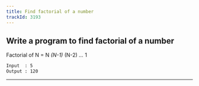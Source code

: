 ```yaml
---
title: Find factorial of a number
trackId: 3193
---
```


## Write a program to find factorial of a number

Factorial of N = N *(N-1)* (N-2) *...* 1

```txt
Input  : 5
Output : 120
```

---
